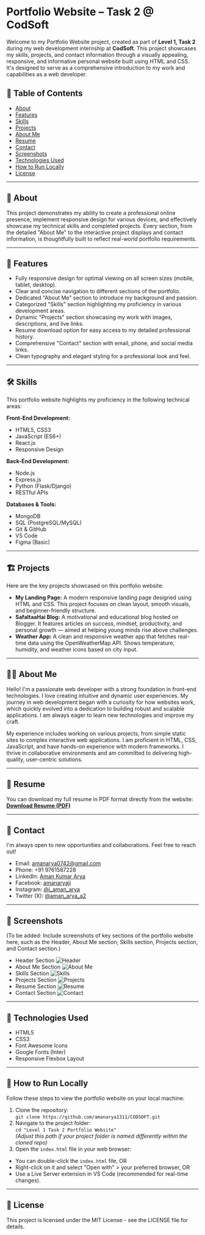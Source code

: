 # Portfolio Website – Task 2 @ CodSoft

Welcome to my Portfolio Website project, created as part of **Level 1, Task 2** during my web development internship at **CodSoft**. This project showcases my skills, projects, and contact information through a visually appealing, responsive, and informative personal website built using HTML and CSS. It's designed to serve as a comprehensive introduction to my work and capabilities as a web developer.

## 📑 Table of Contents
- [About](#about)
- [Features](#features)
- [Skills](#skills)
- [Projects](#projects)
- [About Me](#about-me)
- [Resume](#resume)
- [Contact](#contact)
- [Screenshots](#screenshots)
- [Technologies Used](#technologies-used)
- [How to Run Locally](#how-to-run-locally)
- [License](#license)

---

## 📖 About
This project demonstrates my ability to create a professional online presence, implement responsive design for various devices, and effectively showcase my technical skills and completed projects. Every section, from the detailed "About Me" to the interactive project displays and contact information, is thoughtfully built to reflect real-world portfolio requirements.

---

## 🎯 Features
- Fully responsive design for optimal viewing on all screen sizes (mobile, tablet, desktop).
- Clear and concise navigation to different sections of the portfolio.
- Dedicated "About Me" section to introduce my background and passion.
- Categorized "Skills" section highlighting my proficiency in various development areas.
- Dynamic "Projects" section showcasing my work with images, descriptions, and live links.
- Resume download option for easy access to my detailed professional history.
- Comprehensive "Contact" section with email, phone, and social media links.
- Clean typography and elegant styling for a professional look and feel.

---

## 🛠️ Skills
This portfolio website highlights my proficiency in the following technical areas:

**Front-End Development:**
- HTML5, CSS3  
- JavaScript (ES6+)  
- React.js  
- Responsive Design  

**Back-End Development:**
- Node.js  
- Express.js  
- Python (Flask/Django)  
- RESTful APIs  

**Databases & Tools:**
- MongoDB  
- SQL (PostgreSQL/MySQL)  
- Git & GitHub  
- VS Code  
- Figma (Basic)  

---

## 🏗️ Projects
Here are the key projects showcased on this portfolio website:

- **My Landing Page:** A modern responsive landing page designed using HTML and CSS. This project focuses on clean layout, smooth visuals, and beginner-friendly structure.  
- **SafaltaaHai Blog:** A motivational and educational blog hosted on Blogger. It features articles on success, mindset, productivity, and personal growth — aimed at helping young minds rise above challenges.  
- **Weather App:** A clean and responsive weather app that fetches real-time data using the OpenWeatherMap API. Shows temperature, humidity, and weather icons based on city input.

---

## 👨‍💻 About Me
Hello! I'm a passionate web developer with a strong foundation in front-end technologies. I love creating intuitive and dynamic user experiences. My journey in web development began with a curiosity for how websites work, which quickly evolved into a dedication to building robust and scalable applications. I am always eager to learn new technologies and improve my craft.

My experience includes working on various projects, from simple static sites to complex interactive web applications. I am proficient in HTML, CSS, JavaScript, and have hands-on experience with modern frameworks. I thrive in collaborative environments and am committed to delivering high-quality, user-centric solutions.

---

## 📄 Resume
You can download my full resume in PDF format directly from the website:   
[**Download Resume (PDF)**](https://drive.google.com/uc?export=download&id=1Vnr5DjngEX2kECw7IAzsT3b5j3OTprg1)

---

## 📩 Contact
I'm always open to new opportunities and collaborations. Feel free to reach out!

- Email: amanarya0742@gmail.com  
- Phone: +91 9761587228  
- LinkedIn: [Aman Kumar Arya](https://www.linkedin.com/in/aman-kumar-arya-2z/)
- Facebook: [amanaryaji](https://www.instagram.com/i_aman_arya/?hl=en)
- Instagram: [@i_aman_arya](https://www.instagram.com/i_aman_arya/?hl=en)  
- Twitter (X): [@aman_arya_a2](https://x.com/aman_arya_a2)

---

## 📸 Screenshots
(To be added: Include screenshots of key sections of the portfolio website here, such as the Header, About Me section, Skills section, Projects section, and Contact section.)

- Header Section
  ![Header](./assets/header.jpg)
- About Me Section
  ![About Me](./assets/about.jpg)
- Skills Section
  ![Skills](./assets/skills.jpg)
- Projects Section
  ![Projects](./assets/projects.jpg)
- Resume Section
  ![Resume](./assets/resume.jpg)
- Contact Section
  ![Contact](./assets/contact.jpg)

---

## 🚀 Technologies Used
- HTML5  
- CSS3  
- Font Awesome Icons  
- Google Fonts (Inter)  
- Responsive Flexbox Layout  

---

## 🚀 How to Run Locally

Follow these steps to view the portfolio website on your local machine:

1. Clone the repository:  
   `git clone https://github.com/amanarya1311/CODSOFT.git`  
2. Navigate to the project folder:  
   `cd "Level 1 Task 2 Portfolio Website"`  
   *(Adjust this path if your project folder is named differently within the cloned repo)*  
3. Open the `index.html` file in your web browser:  

- You can double-click the `index.html` file, OR  
- Right-click on it and select "Open with" > your preferred browser, OR  
- Use a Live Server extension in VS Code (recommended for real-time changes).

---

## 📄 License

This project is licensed under the MIT License - see the LICENSE file for details.
